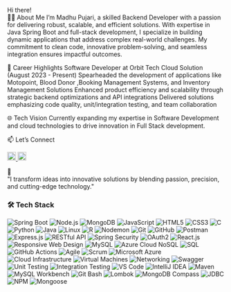 Hi there!
<br>
👨‍💻 About Me
I’m Madhu Pujari, a skilled Backend Developer with a passion for delivering robust, scalable, and efficient solutions. With expertise in Java Spring Boot and full-stack development, I specialize in building dynamic applications that address complex real-world challenges. My commitment to clean code, innovative problem-solving, and seamless integration ensures impactful outcomes.


🌟 Career Highlights
Software Developer at Orbit Tech Cloud Solution (August 2023 - Present)
Spearheaded the development of applications like Motopoint, Blood Donor ,Booking Management Systems, and Inventory Management Solutions
Enhanced product efficiency and scalability through strategic backend optimizations and API integrations
Delivered solutions emphasizing code quality, unit/integration testing, and team collaboration



🌐 Tech Vision
Currently expanding my expertise in Software Development and cloud technologies to drive innovation in Full Stack development.

📫 Let’s Connect

<a href="https://www.instagram.com/madhu_pujari_/profilecard/?igsh=MTBva2NkOW12ZnVxeQ==" target="_blank">
  <img src="https://upload.wikimedia.org/wikipedia/commons/9/95/Instagram_logo_2022.svg" alt="Instagram" width="20" height="20"/>
</a>



<a href="https://linkedin.com/in/madhu-pujari-mp160324" target="_blank">
  <img src="https://upload.wikimedia.org/wikipedia/commons/c/ca/LinkedIn_logo_initials.png" alt="LinkedIn" width="20" height="20"/>
</a>

<br>



🚀 
<br>
"I transform ideas into innovative solutions by blending passion, precision, and cutting-edge technology." 

### :hammer_and_wrench: Tech Stack


<p align="left">
 <img src="https://img.shields.io/badge/Spring%20Boot-6DB33F?style=for-the-badge&logo=springboot&logoColor=white" alt="Spring Boot"/>
<img src="https://img.shields.io/badge/Node.js-339933?style=for-the-badge&logo=nodedotjs&logoColor=white" alt="Node.js" />
<img src="https://img.shields.io/badge/MongoDB-47A248?style=for-the-badge&logo=mongodb&logoColor=white" alt="MongoDB" />
<img src="https://img.shields.io/badge/JavaScript-F7DF1E?style=for-the-badge&logo=javascript&logoColor=black" alt="JavaScript" />
<img src="https://img.shields.io/badge/HTML5-E34F26?style=for-the-badge&logo=html5&logoColor=white" alt="HTML5" />
<img src="https://img.shields.io/badge/CSS3-1572B6?style=for-the-badge&logo=css3&logoColor=white" alt="CSS3" />
<img src="https://img.shields.io/badge/C-00599C?style=for-the-badge&logo=c&logoColor=white" alt="C"/>
<img src="https://img.shields.io/badge/Python-3776AB?style=for-the-badge&logo=python&logoColor=white" alt="Python"/>
<img src="https://img.shields.io/badge/Java-007396?style=for-the-badge&logo=java&logoColor=white" alt="Java"/>
<img src="https://img.shields.io/badge/Linux-FCC624?style=for-the-badge&logo=linux&logoColor=black" alt="Linux"/>
<img src="https://img.shields.io/badge/R-276DC3?style=for-the-badge&logo=r&logoColor=white" alt="R"/>
<img src="https://img.shields.io/badge/Nodemon-76D04B?style=for-the-badge&logo=nodemon&logoColor=white" alt="Nodemon"/>
<img src="https://img.shields.io/badge/Git-F05032?style=for-the-badge&logo=git&logoColor=white" alt="Git"/>
<img src="https://img.shields.io/badge/GitHub-181717?style=for-the-badge&logo=github&logoColor=white" alt="GitHub"/>
<img src="https://img.shields.io/badge/Postman-FF6C37?style=for-the-badge&logo=postman&logoColor=white" alt="Postman"/>
<img src="https://img.shields.io/badge/Express.js-000000?style=for-the-badge&logo=express&logoColor=white" alt="Express.js"/>
<img src="https://img.shields.io/badge/RESTful%20API-005571?style=for-the-badge&logo=api&logoColor=white" alt="RESTful API"/>
<img src="https://img.shields.io/badge/Spring%20Security-6DB33F?style=for-the-badge&logo=springsecurity&logoColor=white" alt="Spring Security"/>
<img src="https://img.shields.io/badge/OAuth2-3D91F2?style=for-the-badge&logo=oauth&logoColor=white" alt="OAuth2"/>
<img src="https://img.shields.io/badge/React-61DAFB?style=for-the-badge&logo=react&logoColor=black" alt="React.js"/>
<img src="https://img.shields.io/badge/Responsive%20Design-0D98BA?style=for-the-badge&logo=responsiveweb&logoColor=white" alt="Responsive Web Design"/>
<img src="https://img.shields.io/badge/MySQL-4479A1?style=for-the-badge&logo=mysql&logoColor=white" alt="MySQL"/>
<img src="https://img.shields.io/badge/Azure%20NoSQL-0078D4?style=for-the-badge&logo=microsoftazure&logoColor=white" alt="Azure Cloud NoSQL"/>
<img src="https://img.shields.io/badge/SQL-003B57?style=for-the-badge&logo=database&logoColor=white" alt="SQL"/>
<img src="https://img.shields.io/badge/GitHub%20Actions-2088FF?style=for-the-badge&logo=githubactions&logoColor=white" alt="GitHub Actions"/>
<img src="https://img.shields.io/badge/Agile-FF9A00?style=for-the-badge&logo=agile&logoColor=white" alt="Agile"/>
<img src="https://img.shields.io/badge/Scrum-6DB33F?style=for-the-badge&logo=scrum&logoColor=white" alt="Scrum"/>
<img src="https://img.shields.io/badge/Microsoft%20Azure-0078D4?style=for-the-badge&logo=microsoftazure&logoColor=white" alt="Microsoft Azure"/>
<img src="https://img.shields.io/badge/Cloud%20Infrastructure-0081CB?style=for-the-badge&logo=cloud&logoColor=white" alt="Cloud Infrastructure"/>
<img src="https://img.shields.io/badge/Virtual%20Machines-000000?style=for-the-badge&logo=vmware&logoColor=white" alt="Virtual Machines"/>
<img src="https://img.shields.io/badge/Networking-FF6F00?style=for-the-badge&logo=network&logoColor=white" alt="Networking"/>
<img src="https://img.shields.io/badge/Swagger-85EA2D?style=for-the-badge&logo=swagger&logoColor=black" alt="Swagger"/>
<img src="https://img.shields.io/badge/Unit%20Testing-000000?style=for-the-badge&logo=testinglibrary&logoColor=white" alt="Unit Testing"/>
<img src="https://img.shields.io/badge/Integration%20Testing-6DB33F?style=for-the-badge&logo=test&logoColor=white" alt="Integration Testing"/>
<img src="https://img.shields.io/badge/VS%20Code-007ACC?style=for-the-badge&logo=visualstudiocode&logoColor=white" alt="VS Code"/>
<img src="https://img.shields.io/badge/IntelliJ%20IDEA-000000?style=for-the-badge&logo=intellijidea&logoColor=white" alt="IntelliJ IDEA"/>
<img src="https://img.shields.io/badge/Maven-C71A36?style=for-the-badge&logo=apachemaven&logoColor=white" alt="Maven"/>
<img src="https://img.shields.io/badge/MySQL%20Workbench-4479A1?style=for-the-badge&logo=mysql&logoColor=white" alt="MySQL Workbench"/>
<img src="https://img.shields.io/badge/Git%20Bash-F05032?style=for-the-badge&logo=git&logoColor=white" alt="Git Bash"/>
<img src="https://img.shields.io/badge/Lombok-FFA500?style=for-the-badge&logo=lombok&logoColor=black" alt="Lombok"/>
<img src="https://img.shields.io/badge/MongoDB%20Compass-47A248?style=for-the-badge&logo=mongodb&logoColor=white" alt="MongoDB Compass"/>
<img src="https://img.shields.io/badge/JDBC-4CAF50?style=for-the-badge&logo=java&logoColor=white" alt="JDBC"/>
<img src="https://img.shields.io/badge/NPM-CB3837?style=for-the-badge&logo=npm&logoColor=white" alt="NPM"/>
<img src="https://img.shields.io/badge/Mongoose-880000?style=for-the-badge&logo=mongoose&logoColor=white" alt="Mongoose"/>
 
</p>

